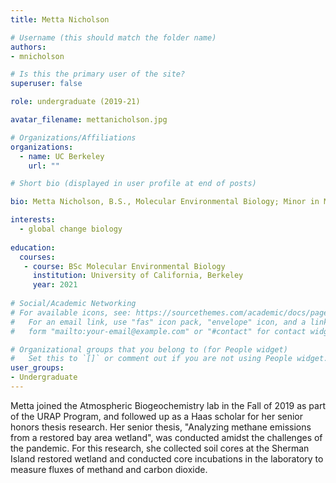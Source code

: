 ```yaml
---
title: Metta Nicholson

# Username (this should match the folder name)
authors:
- mnicholson

# Is this the primary user of the site?
superuser: false

role: undergraduate (2019-21)

avatar_filename: mettanicholson.jpg

# Organizations/Affiliations
organizations:
  - name: UC Berkeley
    url: ""

# Short bio (displayed in user profile at end of posts)

bio: Metta Nicholson, B.S., Molecular Environmental Biology; Minor in Music, University of California at Berkeley.  Haas Scholars Program 2020-21.  Undergraduate researcher in Atmospheric Biogeochemistry Lab (Sept 2019-June 2021).   

interests:
  - global change biology
  
education:
  courses:
   - course: BSc Molecular Environmental Biology
     institution: University of California, Berkeley
     year: 2021
      
# Social/Academic Networking
# For available icons, see: https://sourcethemes.com/academic/docs/page-builder/#icons
#   For an email link, use "fas" icon pack, "envelope" icon, and a link in the
#   form "mailto:your-email@example.com" or "#contact" for contact widget.

# Organizational groups that you belong to (for People widget)
#   Set this to `[]` or comment out if you are not using People widget.
user_groups:
- Undergraduate
---
```


Metta joined the Atmospheric Biogeochemistry lab in the Fall of 2019 as part of the URAP Program, and followed up as a Haas scholar for her senior honors thesis research. Her senior thesis, "Analyzing methane emissions from a restored bay area wetland", was conducted amidst the challenges of the pandemic.  For this research, she collected soil cores at the Sherman Island restored wetland and conducted core incubations in the laboratory to measure fluxes of methand and carbon dioxide.
